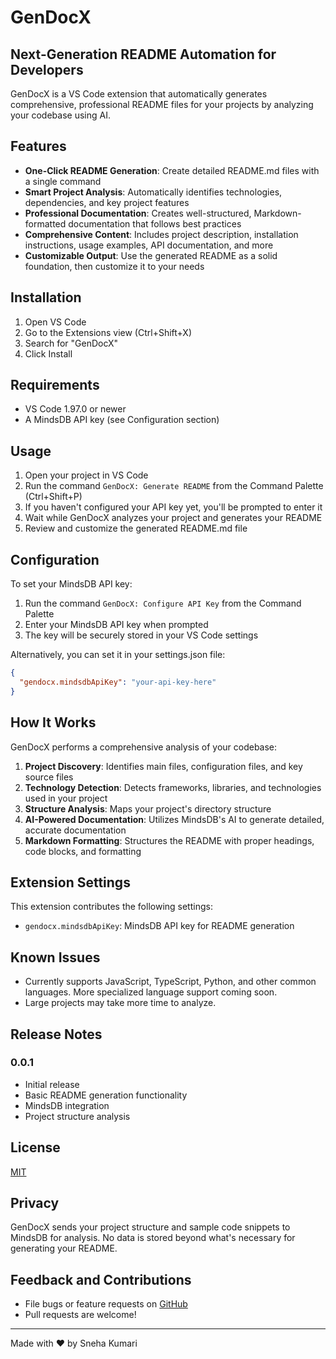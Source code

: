 # GenDocX



## Next-Generation README Automation for Developers

GenDocX is a VS Code extension that automatically generates comprehensive, professional README files for your projects by analyzing your codebase using AI.

## Features

- **One-Click README Generation**: Create detailed README.md files with a single command
- **Smart Project Analysis**: Automatically identifies technologies, dependencies, and key project features
- **Professional Documentation**: Creates well-structured, Markdown-formatted documentation that follows best practices
- **Comprehensive Content**: Includes project description, installation instructions, usage examples, API documentation, and more
- **Customizable Output**: Use the generated README as a solid foundation, then customize it to your needs

## Installation

1. Open VS Code
2. Go to the Extensions view (Ctrl+Shift+X)
3. Search for "GenDocX"
4. Click Install

## Requirements

- VS Code 1.97.0 or newer
- A MindsDB API key (see Configuration section)

## Usage

1. Open your project in VS Code
2. Run the command `GenDocX: Generate README` from the Command Palette (Ctrl+Shift+P)
3. If you haven't configured your API key yet, you'll be prompted to enter it
4. Wait while GenDocX analyzes your project and generates your README
5. Review and customize the generated README.md file


## Configuration

To set your MindsDB API key:

1. Run the command `GenDocX: Configure API Key` from the Command Palette
2. Enter your MindsDB API key when prompted
3. The key will be securely stored in your VS Code settings

Alternatively, you can set it in your settings.json file:

```json
{
  "gendocx.mindsdbApiKey": "your-api-key-here"
}
```

## How It Works

GenDocX performs a comprehensive analysis of your codebase:

1. **Project Discovery**: Identifies main files, configuration files, and key source files
2. **Technology Detection**: Detects frameworks, libraries, and technologies used in your project
3. **Structure Analysis**: Maps your project's directory structure
4. **AI-Powered Documentation**: Utilizes MindsDB's AI to generate detailed, accurate documentation
5. **Markdown Formatting**: Structures the README with proper headings, code blocks, and formatting

## Extension Settings

This extension contributes the following settings:

* `gendocx.mindsdbApiKey`: MindsDB API key for README generation

## Known Issues

- Currently supports JavaScript, TypeScript, Python, and other common languages. More specialized language support coming soon.
- Large projects may take more time to analyze.

## Release Notes

### 0.0.1

- Initial release
- Basic README generation functionality
- MindsDB integration
- Project structure analysis

## License

[MIT](LICENSE)

## Privacy

GenDocX sends your project structure and sample code snippets to MindsDB for analysis. No data is stored beyond what's necessary for generating your README.

## Feedback and Contributions

- File bugs or feature requests on [GitHub](https://github.com/sneha-4-22/gendocx)
- Pull requests are welcome!

---

Made with ❤️ by Sneha Kumari